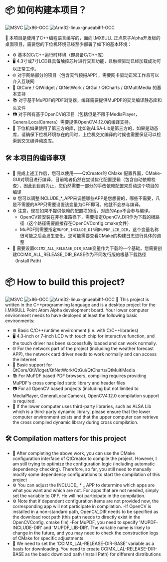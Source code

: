 # 📦 如何构建本项目？

![MSVC](https://img.shields.io/badge/MSVC-Support-blue)
![x86-GCC](https://img.shields.io/badge/x86--GCC-Support-brightgreen)
![Arm32-linux-gnueabihf-GCC](https://img.shields.io/badge/Arm32_linux_gnueabihf_GCC-support-red)

🔧 本项目是使用了C++编程语言编写的，面向I.MX6ULL 正点原子Alpha开发板的桌面项目，需要您的下位机环境已经至少部署了如下的基本环境：

- ⚙️ 基本的C/C++运行时环境（即具备C/C++库）
- 🖥️ 4.3寸或7寸LCD且具备触控芯片进行交互功能，且触控驱动已经加载成功可以正常工作。
- 🌐 对于网络部分的项目（包含天气预报APP），需要网卡驱动正常工作且可以介入互联网
- 🎨 QtCore / QtWidget / QtNetWork / QtGui / QtCharts / QtMultiMedia 的基本支持
- 📚 对于基于MuPDF的PDF浏览器，编译需要提供MuPDF的交叉编译静态库和头文件
- 📷 对于所有基于OpenCV的项目（包括但是不限于MediaPlayer，GeneralLocalCamera）需要提供OpenCV4.12.0的编译支持。
- 🔗 下位机如果使用了第三方的库，比如说ALSA-Lib是第三方的，如果是动态库，请确保下位机环境存在的同时，上位机交叉编译的时候也需要保证可以检索到交叉编译动态库。

## 🛠️ 本项目的编译事项

- 🔨 完成上述工作后，您可以使用——QtCreator的 CMake 配置界面，CMake-GUI对项目进行编译，目前笔者仍然在尝试优化配置逻辑（包含自动依赖检查），因此到目前为止，您仍然需要一部分的手改依赖配置来启动这个项目的编译
- ⚙️ 您可以调整INCLUDE\_*\_APP来调整哪些APP是您想要的，哪些不需要，凡是不需要的APP只需要设置该变量为OFF即可。他就不会参与编译。
- ⚙️ 注意，现在如果不提供依赖的配置项的话，对应的App不会参与编译。
  - OpenCV若安装在非标准路径下，需要指定OpenCV_DIR作为下载的根路径（这个路径需要直接存在OpenCVConfig.cmake文件）
  - MuPDF则需要指定`MUPDF_INCLUDE_DIR`和`MUPDF_LIB_DIR`，这个变量名称很可能之后会发生变化，您可能需要查看CMake的构建日志进行具体的调整
- 📁 需要设置`CCIMX_ALL_RELEASE_DIR_BASE`变量作为下载的一个基础。您需要创建CCIMX_ALL_RELEASE_DIR_BASE作为不同发行版的根基下载路径（Install Path）

#  📦  How to build this project?

![MSVC]( https://img.shields.io/badge/MSVC-Support-blue )
![x86-GCC]( https://img.shields.io/badge/x86--GCC-Support-brightgreen )
![Arm32-linux-gnueabihf-GCC]( https://img.shields.io/badge/Arm32_linux_gnueabihf_GCC-support-red )
🔧  This project is written in the C++programming language and is a desktop project for the I.MX6ULL Point Atom Alpha development board. Your lower computer environment needs to have deployed at least the following basic environments:
-  ⚙️  Basic C/C++runtime environment (i.e. with C/C++libraries)
-  🖥️  4.3-inch or 7-inch LCD with touch chip for interactive function, and the touch driver has been successfully loaded and can work normally.
-  🌐  For the network part of the project (including the weather forecast APP), the network card driver needs to work normally and can access the Internet
-  🎨  Basic support for QtCore/QtWidget/QtNetWork/QtGui/QtCharts/QtMultiMedia
-  📚  For MuPDF based PDF browsers, compiling requires providing MuPDF's cross compiled static library and header files
-  📷  For all OpenCV based projects (including but not limited to MediaPlayer, GeneralLocalCamera), OpenCV4.12.0 compilation support is required.
-  🔗  If the lower computer uses third-party libraries, such as ALSA Lib which is a third-party dynamic library, please ensure that the lower computer environment exists and that the upper computer can retrieve the cross compiled dynamic library during cross compilation.
##  🛠️  Compilation matters for this project
-  🔨  After completing the above work, you can use the CMake configuration interface of QtCreator to compile the project. However, I am still trying to optimize the configuration logic (including automatic dependency checking). Therefore, so far, you still need to manually modify some dependency configurations to start the compilation of this project
-  ⚙️  You can adjust the INCLUDE_ * _ APP to determine which apps are what you want and which are not. For apps that are not needed, simply set the variable to OFF. He will not participate in the compilation.
-  ⚙️  Note that if dependent configuration items are not provided now, the corresponding app will not participate in compilation.
-If OpenCV is installed in a non-standard path, OpenCV_DIR needs to be specified as the download root path (this path needs to directly exist in the OpenCVConfig. cmake file)
-For MuPDF, you need to specify 'MUPDF-INCLUDE-DIR' and 'MUPDF_LIB-DIR'. The variable name is likely to change in the future, and you may need to check the construction logs of CMake for specific adjustments
-  📁  We need to set the 'CCIMX_LAL-RELEASE-DIR-BASE' variable as a basis for downloading. You need to create CCIMX_LAL-RELEASE-DIR-BASE as the basic download path (Install Path) for different distributions